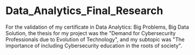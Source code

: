# Data_Analytics_Final_Research
For the validation of my certificate in Data Analytics: Big Problems, Big Data Solution, the thesis for my project was the "Demand for Cybersecurity Professionals due to Evolution of Technology", and my subtopic was "The importance of including Cybersecurity education in the roots of society".
